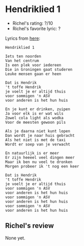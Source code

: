 # Hendriklied 1

 * Richel's rating: ?/10
 * Richel's favorite lyric: ?

Lyrics from [here](https://github.com/richelbilderbeek/music/blob/master/Hendriklied1.md):

```
Hendriklied 1

Iets ten noorden
Van het centrum
Is een plek voor iedereen
Die in Groningen gaat studeren
Leuke mensen gaan er heen

Dat is Hendrik
't toffe Hendrik
je voelt je er altijd thuis
voor sommigen 'n ASV
voor anderen is het hun huis

En je kunt er drinken, zuipen
Ja voor elk is er wat wils
Zowel cola light als wodka
Voor de meesten gewoon pils

Als je daarna niet kunt lopen
Dan wordt je naar huis gebracht
Als het niet is met de taxi
Wordt er soep van je verwacht

En natuurlijk is er meer
Er zijn heeeel veel dingen meer
Maar ik ben nu veel te dronken
Morgen probeer ik 't nog een keer

Dat is Hendrik
't toffe Hendrik
je voelt je er altijd thuis
voor sommigen 'n ASV
voor anderen is het hun huis
voor sommigen 'n ASV
voor anderen is het hun huis
voor sommigen 'n ASV
voor anderen is het hun huis
```

## Richel's review

None yet.
